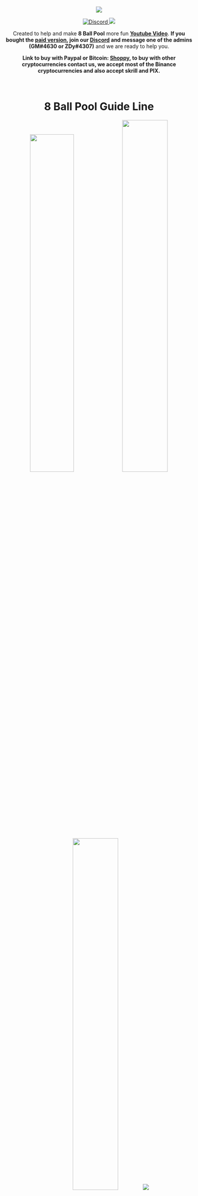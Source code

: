 <br />
<div align="center">
    <img src="https://raw.githubusercontent.com/Felipefury/8-Ball-Pool-Hack-Guide-Line/master/src/img/icon.png">
  </a>
</div>

<p align="center">
    <a href="https://discord.gg/CxG3f7S">
        <img src="https://img.shields.io/discord/675323046680330261.svg?label=Discord&logo=discord" alt="Discord"/>
    </a>
     <a href="https://shoppy.gg/product/NJzfO9I">
        <img src="https://img.shields.io/badge/Buy%20here-Shoppy-green">
    </a>
</p>

<p align="center"> Created to help and make <b>8 Ball Pool</b> more fun <b><a href="https://www.youtube.com/watch?v=iAhjjpUNwUc">Youtube Video</a></b>. <b>If you bought the <a href="https://shoppy.gg/product/NJzfO9I">paid version</a>, join our <a href="https://discord.gg/CxG3f7S">Discord</a> and message one of the admins (GM#4630 or ZDy#4307)</b> and we are ready to help you. </p>

<p align="center"><b>Link to buy with Paypal or Bitcoin: <a href="https://shoppy.gg/product/NJzfO9I">Shoppy</a>, to buy with other cryptocurrencies contact us, we accept most of the Binance cryptocurrencies and also accept skrill and PIX.</b></p>

<br>

<h1 align="center">8 Ball Pool Guide Line</h1>

<p align="center">
    <img style="width: 48%;" src="https://cdn.discordapp.com/attachments/396904623668985865/810546822670057523/gifModo3.gif"/>
    <img style="width: 49%;" src="https://cdn.discordapp.com/attachments/396904623668985865/810546817338834994/gifModo1.gif"/>
    <img style="width: 49%;" src="https://cdn.discordapp.com/attachments/396904623668985865/810546822526795796/gifModo2.gif"/>
    <img style="widht: 46%;" src="https://cdn.discordapp.com/attachments/675323146743578650/941499221746544640/automode1.gif"/>
</p>



## Installation

- **[YouTube Video Tutorial](https://youtu.be/31aOwEu9AgU)**

**1.** Install **[Node.JS!](https://nodejs.org/en/download/)**<br>
**2.** Download and extract the **[repository](https://github.com/Felipefury/8-Ball-Pool-Hack-Guide-Line/archive/master.zip)** to your pc.<br>
**3.** Open **install.bat** (it'll auto close).<br>
**4.** Open **run.bat**<br>
**5.** Create an account and login.<br>
**6.** Now you can use the *free* version, if you want all functions buy the paid version: **[Shoppy!](https://shoppy.gg/product/NJzfO9I)**



## Why our system is safe and you will not be punished?

**Q:** How does it work?

**A:** We do not do any type of injection or changes in the game's source code, we create an overlay on your screen, so miniclip won't ban you as them don't detect anything.

![How work](https://cdn.discordapp.com/attachments/396904623668985865/810546814481727558/howwork.gif)



## Our Feedback

<p >
    <a href="https://shoppy.gg/@FelipeGM/feedback">
        <img style="width: 85%" src="https://cdn.discordapp.com/attachments/675323146743578650/921122674439233576/all2.png"/>
    </a>
</p>



## Compatibility
* **PC**
    * - [x] **Microsoft Windows (7,8,8.1,10,11).**
    * - [x] **Linux.**
    * - [x] **macOS.**

* **Mobile (🚧 in progress 🚧)**
    * - [ ] **Android**
    * - [ ] **iOS**



## Our team

> Felipe GM &nbsp;&middot;&nbsp;
> GitHub [@Felipefury](https://github.com/Felipefury) &nbsp;&middot;&nbsp;
> Discord [GM#4630](https://discord.gg/CxG3f7S)<br>
> Zeedy &nbsp;&middot;&nbsp;
> GitHub [@ZeedyDF](https://github.com/ZeedyDF) &nbsp;&middot;&nbsp;
> Discord [ZDy#4307](https://discord.gg/CxG3f7S)

**IDB.** ©2020, Indústria dos Bots all rights reserved.<br>
